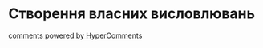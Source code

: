 <div id="hypercomments_widget" class="js-hypercomments-widget invisible"></div>

# Створення власних висловлювань

<div class="js-hypercomments-container">
<a href="http://hypercomments.com" class="hc-link" title="comments widget">comments powered by HyperComments</a>
</div>